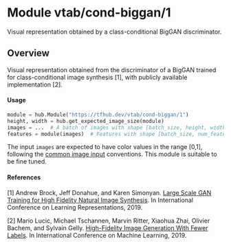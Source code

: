 # Module vtab/&zwnj;cond-biggan/1
Visual representation obtained by a class-conditional BigGAN discriminator.

<!-- asset-path: https://storage.googleapis.com/vtab/cond-biggan/1.tar.gz -->
<!-- dataset: ImageNet (ILSVRC-2012-CLS) -->
<!-- module-type: image-feature-vector -->
<!-- network-architecture: BigGAN -->
<!-- fine-tunable: true -->
<!-- format: hub -->


## Overview
Visual representation obtained from the discriminator of a BigGAN trained
for class-conditional image synthesis [1], with publicly available
implementation [2].

#### Usage

```python
module = hub.Module("https://tfhub.dev/vtab/cond-biggan/1")
height, width = hub.get_expected_image_size(module)
images = ...  # A batch of images with shape [batch_size, height, width, 3].
features = module(images)  # Features with shape [batch_size, num_features].
```

The input `images` are expected to have color values in the range [0,1], following
the [common image input](https://www.tensorflow.org/hub/common_signatures/images#input) conventions.
This module is suitable to be fine tuned.

#### References
[1] Andrew Brock, Jeff Donahue, and Karen Simonyan.
[Large Scale GAN Training for High Fidelity Natural Image Synthesis](https://openreview.net/forum?id=B1xsqj09Fm).
In International Conference on Learning Representations, 2019.

[2] Mario Lucic, Michael Tschannen, Marvin Ritter, Xiaohua Zhai, Olivier Bachem, and Sylvain Gelly.
[High-Fidelity Image Generation With Fewer Labels](http://proceedings.mlr.press/v97/lucic19a/lucic19a.pdf).
In International Conference on Machine Learning, 2019.
